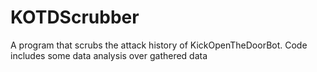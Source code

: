 # KOTDScrubber
A program that scrubs the attack history of KickOpenTheDoorBot. Code includes some data analysis over gathered data
